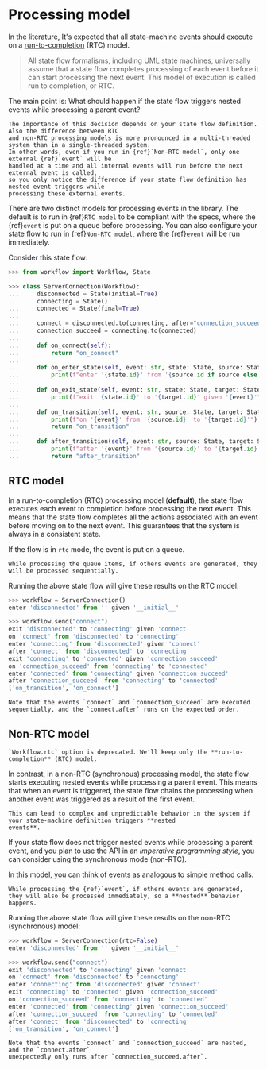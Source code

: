# Processing model

In the literature, It's expected that all state-machine events should execute on a
[run-to-completion](https://en.wikipedia.org/wiki/UML_state_machine#Run-to-completion_execution_model)
(RTC) model.

> All state flow formalisms, including UML state machines, universally assume that a state flow
> completes processing of each event before it can start processing the next event. This model of
> execution is called run to completion, or RTC.

The main point is: What should happen if the state flow triggers nested events while processing a parent event?

```{hint}
The importance of this decision depends on your state flow definition. Also the difference between RTC
and non-RTC processing models is more pronounced in a multi-threaded system than in a single-threaded system.
In other words, even if you run in {ref}`Non-RTC model`, only one external {ref}`event` will be
handled at a time and all internal events will run before the next external event is called,
so you only notice the difference if your state flow definition has nested event triggers while
processing these external events.
```

There are two distinct models for processing events in the library. The default is to run in
{ref}`RTC model` to be compliant with the specs, where the {ref}`event` is put on a
queue before processing. You can also configure your state flow to run in
{ref}`Non-RTC model`, where the {ref}`event` will be run immediately.

Consider this state flow:

```py
>>> from workflow import Workflow, State

>>> class ServerConnection(Workflow):
...     disconnected = State(initial=True)
...     connecting = State()
...     connected = State(final=True)
...
...     connect = disconnected.to(connecting, after="connection_succeed")
...     connection_succeed = connecting.to(connected)
...
...     def on_connect(self):
...         return "on_connect"
...
...     def on_enter_state(self, event: str, state: State, source: State):
...         print(f"enter '{state.id}' from '{source.id if source else ''}' given '{event}'")
...
...     def on_exit_state(self, event: str, state: State, target: State):
...         print(f"exit '{state.id}' to '{target.id}' given '{event}'")
...
...     def on_transition(self, event: str, source: State, target: State):
...         print(f"on '{event}' from '{source.id}' to '{target.id}'")
...         return "on_transition"
...
...     def after_transition(self, event: str, source: State, target: State):
...         print(f"after '{event}' from '{source.id}' to '{target.id}'")
...         return "after_transition"

```

## RTC model

In a run-to-completion (RTC) processing model (**default**), the state flow executes each event to completion before processing the next event. This means that the state flow completes all the actions associated with an event before moving on to the next event. This guarantees that the system is always in a consistent state.

If the flow is in `rtc` mode, the event is put on a queue.

```{note}
While processing the queue items, if others events are generated, they will be processed sequentially.
```

Running the above state flow will give these results on the RTC model:

```py
>>> workflow = ServerConnection()
enter 'disconnected' from '' given '__initial__'

>>> workflow.send("connect")
exit 'disconnected' to 'connecting' given 'connect'
on 'connect' from 'disconnected' to 'connecting'
enter 'connecting' from 'disconnected' given 'connect'
after 'connect' from 'disconnected' to 'connecting'
exit 'connecting' to 'connected' given 'connection_succeed'
on 'connection_succeed' from 'connecting' to 'connected'
enter 'connected' from 'connecting' given 'connection_succeed'
after 'connection_succeed' from 'connecting' to 'connected'
['on_transition', 'on_connect']

```

```{note}
Note that the events `connect` and `connection_succeed` are executed sequentially, and the `connect.after` runs on the expected order.
```

## Non-RTC model

```{deprecated} 2.3.2
`Workflow.rtc` option is deprecated. We'll keep only the **run-to-completion** (RTC) model.
```

In contrast, in a non-RTC (synchronous) processing model, the state flow starts executing nested events
while processing a parent event. This means that when an event is triggered, the state flow
chains the processing when another event was triggered as a result of the first event.

```{warning}
This can lead to complex and unpredictable behavior in the system if your state-machine definition triggers **nested
events**.
```

If your state flow does not trigger nested events while processing a parent event,
and you plan to use the API in an _imperative programming style_, you can consider using the synchronous mode (non-RTC).

In this model, you can think of events as analogous to simple method calls.

```{note}
While processing the {ref}`event`, if others events are generated, they will also be processed immediately, so a **nested** behavior happens.
```

Running the above state flow will give these results on the non-RTC (synchronous) model:

```py
>>> workflow = ServerConnection(rtc=False)
enter 'disconnected' from '' given '__initial__'

>>> workflow.send("connect")
exit 'disconnected' to 'connecting' given 'connect'
on 'connect' from 'disconnected' to 'connecting'
enter 'connecting' from 'disconnected' given 'connect'
exit 'connecting' to 'connected' given 'connection_succeed'
on 'connection_succeed' from 'connecting' to 'connected'
enter 'connected' from 'connecting' given 'connection_succeed'
after 'connection_succeed' from 'connecting' to 'connected'
after 'connect' from 'disconnected' to 'connecting'
['on_transition', 'on_connect']

```

```{note}
Note that the events `connect` and `connection_succeed` are nested, and the `connect.after`
unexpectedly only runs after `connection_succeed.after`.
```
